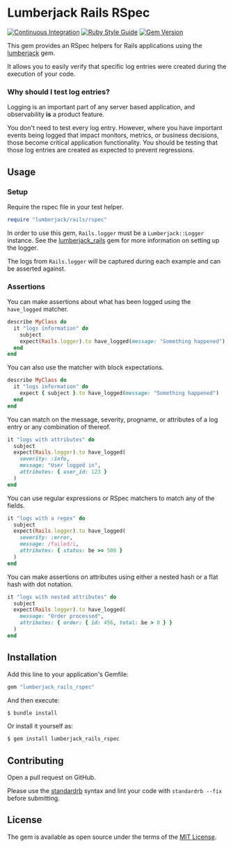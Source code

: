 # Lumberjack Rails RSpec

[![Continuous Integration](https://github.com/bdurand/lumberjack_rails_rspec/actions/workflows/continuous_integration.yml/badge.svg)](https://github.com/bdurand/lumberjack_rails_rspec/actions/workflows/continuous_integration.yml)
[![Ruby Style Guide](https://img.shields.io/badge/code_style-standard-brightgreen.svg)](https://github.com/testdouble/standard)
[![Gem Version](https://badge.fury.io/rb/lumberjack_rails_rspec.svg)](https://badge.fury.io/rb/lumberjack_rails_rspec)

This gem provides an RSpec helpers for Rails applications using the [lumberjack](https://github.com/bdurand/lumberjack) gem.

It allows you to easily verify that specific log entries were created during the execution of your code.

### Why should I test log entries?

Logging is an important part of any server based application, and observability __is__ a product feature.

You don't need to test every log entry. However, where you have important events being logged that impact monitors, metrics, or business decisions, those become critical application functionality. You should be testing that those log entries are created as expected to prevent regressions.

## Usage

### Setup

Require the rspec file in your test helper.

```ruby
require "lumberjack/rails/rspec"
```

In order to use this gem, `Rails.logger` must be a `Lumberjack::Logger` instance. See the [lumberjack_rails](https://github.com/bdurand/lumberjack_rails) gem for more information on setting up the logger.

The logs from `Rails.logger` will be captured during each example and can be asserted against.

### Assertions

You can make assertions about what has been logged using the `have_logged` matcher.

```ruby
describe MyClass do
  it "logs information" do
    subject
    expect(Rails.logger).to have_logged(message: "Something happened")
  end
end
```

You can also use the matcher with block expectations.

```ruby
describe MyClass do
  it "logs information" do
    expect { subject }.to have_logged(message: "Something happened")
  end
end
```

You can match on the message, severity, progname, or attributes of a log entry or any combination of thereof.

```ruby
it "logs with attributes" do
  subject
  expect(Rails.logger).to have_logged(
    severity: :info,
    message: "User logged in",
    attributes: { user_id: 123 }
  )
end
```

You can use regular expressions or RSpec matchers to match any of the fields.

```ruby
it "logs with a regex" do
  subject
  expect(Rails.logger).to have_logged(
    severity: :error,
    message: /failed/i,
    attributes: { status: be >= 500 }
  )
end
```

You can make assertions on attributes using either a nested hash or a flat hash with dot notation.

```ruby
it "logs with nested attributes" do
  subject
  expect(Rails.logger).to have_logged(
    message: "Order processed",
    attributes: { order: { id: 456, total: be > 0 } }
  )
end
```

## Installation

Add this line to your application's Gemfile:

```ruby
gem "lumberjack_rails_rspec"
```

And then execute:

```bash
$ bundle install
```

Or install it yourself as:

```bash
$ gem install lumberjack_rails_rspec
```

## Contributing

Open a pull request on GitHub.

Please use the [standardrb](https://github.com/testdouble/standard) syntax and lint your code with `standardrb --fix` before submitting.

## License

The gem is available as open source under the terms of the [MIT License](https://opensource.org/licenses/MIT).
